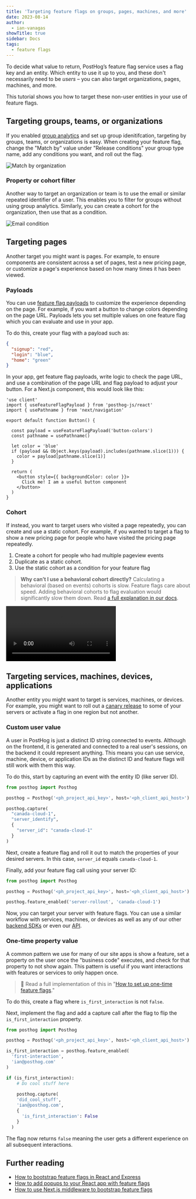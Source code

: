 ```yaml
---
title: 'Targeting feature flags on groups, pages, machines, and more'
date: 2023-08-14
author:
  - ian-vanagas
showTitle: true
sidebar: Docs
tags:
  - feature flags
---
```


To decide what value to return, PostHog’s feature flag service uses a flag key and an entity. Which entity to use it up to you, and these don't necessarily need to be _users_ – you can also target organizations, pages, machines, and more. 

This tutorial shows you how to target these non-user entities in your use of feature flags.

## Targeting groups, teams, or organizations

If you enabled [group analytics](/docs/product-analytics/group-analytics) and set up group idenitifcation, targeting by groups, teams, or organizations is easy. When creating your feature flag, change the "Match by" value under "Release conditions" your group type name, add any conditions you want, and roll out the flag.

![Match by organization](https://res.cloudinary.com/dmukukwp6/image/upload/v1710055416/posthog.com/contents/images/tutorials/group-page-machine-flags/org.png)

### Property or cohort filter

Another way to target an organization or team is to use the email or similar repeated identifier of a user. This enables you to filter for groups without using group analytics. Similarly, you can create a cohort for the organization, then use that as a condition.

![Email condition](https://res.cloudinary.com/dmukukwp6/image/upload/v1710055416/posthog.com/contents/images/tutorials/group-page-machine-flags/email.png)

## Targeting pages

Another target you might want is pages. For example, to ensure components are consistent across a set of pages, test a new pricing page, or customize a page's experience based on how many times it has been viewed.

### Payloads

You can use [feature flag payloads](/docs/feature-flags/payloads) to customize the experience depending on the page. For example, if you want a button to change colors depending on the page URL. Payloads lets you set multiple values on one feature flag which you can evaluate and use in your app.

To do this, create your flag with a payload such as:

```json
{
  "signup": "red",
  "login": "blue",
  "home": "green"
}
```

In your app, get feature flag payloads, write logic to check the page URL, and use a combination of the page URL and flag payload to adjust your button. For a Next.js component, this would look like this:

```js-web
'use client'
import { useFeatureFlagPayload } from 'posthog-js/react'
import { usePathname } from 'next/navigation'

export default function Button() {

  const payload = useFeatureFlagPayload('button-colors')
  const pathname = usePathname()

  let color = 'blue'
  if (payload && Object.keys(payload).includes(pathname.slice(1))) {
    color = payload[pathname.slice(1)]
  } 

  return (
    <button style={{ backgroundColor: color }}>
      Click me! I am a useful button component
    </button>
  )
}
```

### Cohort

If instead, you want to target users who visited a page repeatedly, you can create and use a static cohort. For example, if you wanted to target a flag to show a new pricing page for people who have visited the pricing page repeatedly.

1. Create a cohort for people who had multiple pageview events
2. Duplicate as a static cohort.
3. Use the static cohort as a condition for your feature flag

> **Why can’t I use a behavioral cohort directly?** Calculating a behavioral (based on events) cohorts is slow. Feature flags care about speed. Adding behavioral cohorts to flag evaluation would significantly slow them down. Read [a full explanation in our docs](/docs/feature-flags/common-questions#why-cant-i-use-a-cohort-with-behavioral-filters-in-my-feature-flag).

![Cohort creation video](https://res.cloudinary.com/dmukukwp6/video/upload/v1710055416/posthog.com/contents/images/tutorials/group-page-machine-flags/cohort.mp4)

## Targeting services, machines, devices, applications

Another entity you might want to target is services, machines, or devices. For example, you might want to roll out a [canary release](/tutorials/canary-release) to some of your servers or activate a flag in one region but not another.

### Custom user value

A user in PostHog is just a distinct ID string connected to events. Although on the frontend, it is generated and connected to a real user's sessions, on the backend it could represent anything. This means you can use service, machine, device, or application IDs as the distinct ID and feature flags will still work with them this way.

To do this, start by capturing an event with the entity ID (like server ID).

```python
from posthog import Posthog

posthog = Posthog('<ph_project_api_key>', host='<ph_client_api_host>')

posthog.capture(
  "canada-cloud-1", 
  "server_identify", 
  {
    "server_id": "canada-cloud-1"
  }
)
```

Next, create a feature flag and roll it out to match the properties of your desired servers. In this case, `server_id` equals `canada-cloud-1`.

Finally, add your feature flag call using your server ID:

```python
from posthog import Posthog

posthog = Posthog('<ph_project_api_key>', host='<ph_client_api_host>')

posthog.feature_enabled('server-rollout', 'canada-cloud-1')
```

Now, you can target your server with feature flags. You can use a similar workflow with services, machines, or devices as well as any of our other [backend SDKs](/docs/libraries) or even our [API](/docs/api).

### One-time property value

A common pattern we use for many of our site apps is show a feature, set a property on the user once the "business code" executes, and check for that property to not show again. This pattern is useful if you want interactions with features or services to only happen once.

> 📖 Read a full implementation of this in "[How to set up one-time feature flags](/tutorials/one-time-feature-flags)."

To do this, create a flag where `is_first_interaction` is not `false`. 

Next, implement the flag and add a capture call after the flag to flip the `is_first_interaction` property.

```python
from posthog import Posthog

posthog = Posthog('<ph_project_api_key>', host='<ph_client_api_host>')

is_first_interaction = posthog.feature_enabled(
  'first-interaction', 
  'ian@posthog.com'
)

if (is_first_interaction):
	# Do cool stuff here
	
	posthog.capture(
    'did_cool_stuff',
    'ian@posthog.com',
    {
      'is_first_interaction': False
    }
  )

```

The flag now returns `false` meaning the user gets a different experience on all subsequent interactions.

## Further reading

- [How to bootstrap feature flags in React and Express](/tutorials/bootstrap-feature-flags-react)
- [How to add popups to your React app with feature flags](/tutorials/react-popups)
- [How to use Next.js middleware to bootstrap feature flags](/tutorials/nextjs-bootstrap-flags)

<NewsletterForm />